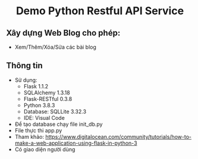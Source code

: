# <div align = "center">Demo Python Restful API Service<br/> </div>
## Xây dựng Web Blog cho phép:
- Xem/Thêm/Xóa/Sửa các bài blog
## Thông tin
- Sử dụng:
    - Flask 1.1.2
    - SQLAlchemy 1.3.18
    - Flask-RESTful 0.3.8
    - Python 3.8.3
    - Database: SQLLite 3.32.3
    - IDE: Visual Code
- Để tạo database chạy file init_db.py
- File thực thi app.py
- Tham khảo: https://www.digitalocean.com/community/tutorials/how-to-make-a-web-application-using-flask-in-python-3
- Có giao diện người dùng
